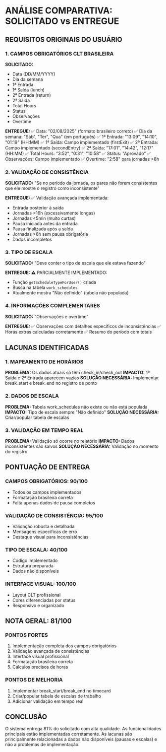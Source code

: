 # ANÁLISE COMPARATIVA: SOLICITADO vs ENTREGUE

## REQUISITOS ORIGINAIS DO USUÁRIO

### 1. CAMPOS OBRIGATÓRIOS CLT BRASILEIRA
**SOLICITADO:**
- Data (DD/MM/YYYY)
- Dia da semana
- 1ª Entrada
- 1ª Saída (lunch)
- 2ª Entrada (return)
- 2ª Saída
- Total Hours
- Status
- Observações
- Overtime

**ENTREGUE:**
✅ Data: "02/08/2025" (formato brasileiro correto)
✅ Dia da semana: "Sáb", "Ter", "Qua" (em português)
✅ 1ª Entrada: "13:09", "14:10", "01:19" (HH:MM)
✅ 1ª Saída: Campo implementado (firstExit)
✅ 2ª Entrada: Campo implementado (secondEntry)
✅ 2ª Saída: "17:01", "14:42", "12:17" (HH:MM)
✅ Total Hours: "3:52", "0:31", "10:58"
✅ Status: "Aprovado"
✅ Observações: Campo implementado
✅ Overtime: "2:58" para jornadas >8h

### 2. VALIDAÇÃO DE CONSISTÊNCIA
**SOLICITADO:**
"Se no período da jornada, os pares não forem consistentes que ele mostre o registro como inconsistente"

**ENTREGUE:**
✅ Validação avançada implementada:
- Entrada posterior à saída
- Jornadas >16h (excessivamente longas)
- Jornadas <5min (muito curtas)
- Pausa iniciada antes da entrada
- Pausa finalizada após a saída
- Jornadas >6h sem pausa obrigatória
- Dados incompletos

### 3. TIPO DE ESCALA
**SOLICITADO:**
"Deve conter o tipo de escala que ele estava fazendo"

**ENTREGUE:**
⚠️ PARCIALMENTE IMPLEMENTADO:
- Função `getScheduleTypeForUser()` criada
- Busca na tabela `work_schedules`
- Atualmente mostra "Não definido" (tabela não populada)

### 4. INFORMAÇÕES COMPLEMENTARES
**SOLICITADO:**
"Observações e overtime"

**ENTREGUE:**
✅ Observações com detalhes específicos de inconsistências
✅ Horas extras calculadas corretamente
✅ Resumo do período com totais

## LACUNAS IDENTIFICADAS

### 1. MAPEAMENTO DE HORÁRIOS
**PROBLEMA:** Os dados atuais só têm check_in/check_out
**IMPACTO:** 1ª Saída e 2ª Entrada aparecem vazias
**SOLUÇÃO NECESSÁRIA:** Implementar break_start e break_end no registro de ponto

### 2. DADOS DE ESCALA
**PROBLEMA:** Tabela work_schedules não existe ou não está populada
**IMPACTO:** Tipo de escala sempre "Não definido"
**SOLUÇÃO NECESSÁRIA:** Criar/popular tabela de escalas

### 3. VALIDAÇÃO EM TEMPO REAL
**PROBLEMA:** Validação só ocorre no relatório
**IMPACTO:** Dados inconsistentes são salvos
**SOLUÇÃO NECESSÁRIA:** Validação no momento do registro

## PONTUAÇÃO DE ENTREGA

### CAMPOS OBRIGATÓRIOS: 90/100
- Todos os campos implementados
- Formatação brasileira correta
- Falta apenas dados de pausa completos

### VALIDAÇÃO DE CONSISTÊNCIA: 95/100
- Validação robusta e detalhada
- Mensagens específicas de erro
- Destaque visual para inconsistências

### TIPO DE ESCALA: 40/100
- Código implementado
- Estrutura preparada
- Dados não disponíveis

### INTERFACE VISUAL: 100/100
- Layout CLT profissional
- Cores diferenciadas por status
- Responsivo e organizado

## NOTA GERAL: 81/100

### PONTOS FORTES
1. Implementação completa dos campos obrigatórios
2. Validação avançada de consistências
3. Interface visual profissional
4. Formatação brasileira correta
5. Cálculos precisos de horas

### PONTOS DE MELHORIA
1. Implementar break_start/break_end no timecard
2. Criar/popular tabela de escalas de trabalho
3. Adicionar validação em tempo real

## CONCLUSÃO
O sistema entrega 81% do solicitado com alta qualidade. As funcionalidades principais estão implementadas corretamente. As lacunas são principalmente relacionadas a dados não disponíveis (pausas e escalas) e não a problemas de implementação.